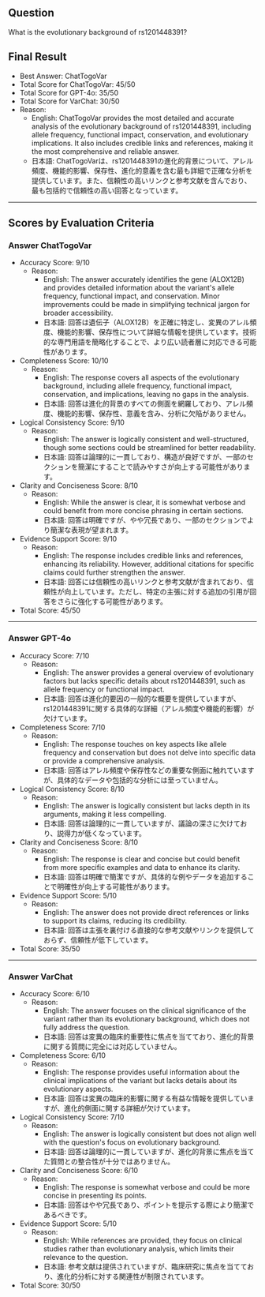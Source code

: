 ## Question

What is the evolutionary background of rs1201448391?

## Final Result

- Best Answer: ChatTogoVar
- Total Score for ChatTogoVar: 45/50
- Total Score for GPT-4o: 35/50
- Total Score for VarChat: 30/50
- Reason:
  - English: ChatTogoVar provides the most detailed and accurate analysis of the evolutionary background of rs1201448391, including allele frequency, functional impact, conservation, and evolutionary implications. It also includes credible links and references, making it the most comprehensive and reliable answer.
  - 日本語: ChatTogoVarは、rs1201448391の進化的背景について、アレル頻度、機能的影響、保存性、進化的意義を含む最も詳細で正確な分析を提供しています。また、信頼性の高いリンクと参考文献を含んでおり、最も包括的で信頼性の高い回答となっています。

---

## Scores by Evaluation Criteria

### Answer ChatTogoVar
- Accuracy Score: 9/10
  - Reason: 
    - English: The answer accurately identifies the gene (ALOX12B) and provides detailed information about the variant's allele frequency, functional impact, and conservation. Minor improvements could be made in simplifying technical jargon for broader accessibility.
    - 日本語: 回答は遺伝子（ALOX12B）を正確に特定し、変異のアレル頻度、機能的影響、保存性について詳細な情報を提供しています。技術的な専門用語を簡略化することで、より広い読者層に対応できる可能性があります。
- Completeness Score: 10/10
  - Reason: 
    - English: The response covers all aspects of the evolutionary background, including allele frequency, functional impact, conservation, and implications, leaving no gaps in the analysis.
    - 日本語: 回答は進化的背景のすべての側面を網羅しており、アレル頻度、機能的影響、保存性、意義を含み、分析に欠陥がありません。
- Logical Consistency Score: 9/10
  - Reason: 
    - English: The answer is logically consistent and well-structured, though some sections could be streamlined for better readability.
    - 日本語: 回答は論理的に一貫しており、構造が良好ですが、一部のセクションを簡潔にすることで読みやすさが向上する可能性があります。
- Clarity and Conciseness Score: 8/10
  - Reason: 
    - English: While the answer is clear, it is somewhat verbose and could benefit from more concise phrasing in certain sections.
    - 日本語: 回答は明確ですが、やや冗長であり、一部のセクションでより簡潔な表現が望まれます。
- Evidence Support Score: 9/10
  - Reason: 
    - English: The response includes credible links and references, enhancing its reliability. However, additional citations for specific claims could further strengthen the answer.
    - 日本語: 回答には信頼性の高いリンクと参考文献が含まれており、信頼性が向上しています。ただし、特定の主張に対する追加の引用が回答をさらに強化する可能性があります。
- Total Score: 45/50

---

### Answer GPT-4o
- Accuracy Score: 7/10
  - Reason: 
    - English: The answer provides a general overview of evolutionary factors but lacks specific details about rs1201448391, such as allele frequency or functional impact.
    - 日本語: 回答は進化的要因の一般的な概要を提供していますが、rs1201448391に関する具体的な詳細（アレル頻度や機能的影響）が欠けています。
- Completeness Score: 7/10
  - Reason: 
    - English: The response touches on key aspects like allele frequency and conservation but does not delve into specific data or provide a comprehensive analysis.
    - 日本語: 回答はアレル頻度や保存性などの重要な側面に触れていますが、具体的なデータや包括的な分析には至っていません。
- Logical Consistency Score: 8/10
  - Reason: 
    - English: The answer is logically consistent but lacks depth in its arguments, making it less compelling.
    - 日本語: 回答は論理的に一貫していますが、議論の深さに欠けており、説得力が低くなっています。
- Clarity and Conciseness Score: 8/10
  - Reason: 
    - English: The response is clear and concise but could benefit from more specific examples and data to enhance its clarity.
    - 日本語: 回答は明確で簡潔ですが、具体的な例やデータを追加することで明確性が向上する可能性があります。
- Evidence Support Score: 5/10
  - Reason: 
    - English: The answer does not provide direct references or links to support its claims, reducing its credibility.
    - 日本語: 回答は主張を裏付ける直接的な参考文献やリンクを提供しておらず、信頼性が低下しています。
- Total Score: 35/50

---

### Answer VarChat
- Accuracy Score: 6/10
  - Reason: 
    - English: The answer focuses on the clinical significance of the variant rather than its evolutionary background, which does not fully address the question.
    - 日本語: 回答は変異の臨床的重要性に焦点を当てており、進化的背景に関する質問に完全には対応していません。
- Completeness Score: 6/10
  - Reason: 
    - English: The response provides useful information about the clinical implications of the variant but lacks details about its evolutionary aspects.
    - 日本語: 回答は変異の臨床的影響に関する有益な情報を提供していますが、進化的側面に関する詳細が欠けています。
- Logical Consistency Score: 7/10
  - Reason: 
    - English: The answer is logically consistent but does not align well with the question's focus on evolutionary background.
    - 日本語: 回答は論理的に一貫していますが、進化的背景に焦点を当てた質問との整合性が十分ではありません。
- Clarity and Conciseness Score: 6/10
  - Reason: 
    - English: The response is somewhat verbose and could be more concise in presenting its points.
    - 日本語: 回答はやや冗長であり、ポイントを提示する際により簡潔であるべきです。
- Evidence Support Score: 5/10
  - Reason: 
    - English: While references are provided, they focus on clinical studies rather than evolutionary analysis, which limits their relevance to the question.
    - 日本語: 参考文献は提供されていますが、臨床研究に焦点を当てており、進化的分析に対する関連性が制限されています。
- Total Score: 30/50